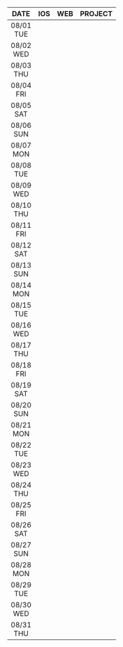 |     DATE      | IOS | WEB | PROJECT |
| :-----------: | :-: | :-: | :-----: |
| 08/01<br/>TUE |     |     |         |
| 08/02<br/>WED |     |     |         |
| 08/03<br/>THU |     |     |         |
| 08/04<br/>FRI |     |     |         |
| 08/05<br/>SAT |     |     |         |
| 08/06<br/>SUN |     |     |         |
| 08/07<br/>MON |     |     |         |
| 08/08<br/>TUE |     |     |         |
| 08/09<br/>WED |     |     |         |
| 08/10<br/>THU |     |     |         |
| 08/11<br/>FRI |     |     |         |
| 08/12<br/>SAT |     |     |         |
| 08/13<br/>SUN |     |     |         |
| 08/14<br/>MON |     |     |         |
| 08/15<br/>TUE |     |     |         |
| 08/16<br/>WED |     |     |         |
| 08/17<br/>THU |     |     |         |
| 08/18<br/>FRI |     |     |         |
| 08/19<br/>SAT |     |     |         |
| 08/20<br/>SUN |     |     |         |
| 08/21<br/>MON |     |     |         |
| 08/22<br/>TUE |     |     |         |
| 08/23<br/>WED |     |     |         |
| 08/24<br/>THU |     |     |         |
| 08/25<br/>FRI |     |     |         |
| 08/26<br/>SAT |     |     |         |
| 08/27<br/>SUN |     |     |         |
| 08/28<br/>MON |     |     |         |
| 08/29<br/>TUE |     |     |         |
| 08/30<br/>WED |     |     |         |
| 08/31<br/>THU |     |     |         |
